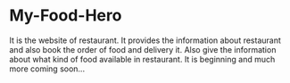 # My-Food-Hero
It is the website of restaurant. It provides the information about restaurant and also book the order of food and delivery it. Also give the information about what kind of food available in restaurant.
It is beginning and much more coming soon...
